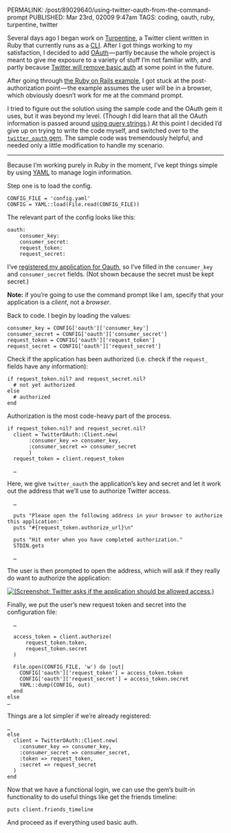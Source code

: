 PERMALINK: /post/89029640/using-twitter-oauth-from-the-command-prompt
PUBLISHED: Mar 23rd, 02009 9:47am
TAGS: coding, oauth, ruby, turpentine, twitter

Several days ago I began work on [Turpentine][turp], a Twitter client written
in Ruby that currently runs as a [<abbr class='smallcaps'>CLI</abbr>][cli].
After I got things working to my satisfaction, I decided to add
[OAuth][oauth] — partly because the whole project is meant to give me exposure
to a variety of stuff I’m not familiar with, and partly because [Twitter will
remove basic auth][phish] at some point in the future.

 [cli]: http://en.wikipedia.org/wiki/Command-line_interface "Wikipedia article for Command-line interface"
 [oauth]: http://oauth.net/ "OAuth project site"
 [phish]: http://ratafia.info/post/69521533/transcription-of-phish-my-phail-whale
 [turp]: http://github.com/stilist/turpentine/

After going through [the Ruby on Rails example][ror], I got stuck at the
post-authorization point — the example assumes the user will be in a browser,
which obviously doesn’t work for me at the command prompt.

 [ror]: http://apiwiki.twitter.com/OAuth+Example+-+Ruby "Twitter API team's OAuth Ruby on Rails walkthrough"

I tried to figure out the solution using the sample code and the OAuth gem it
uses, but it was beyond my level. (Though I did learn that all the OAuth
information is passed around [using query strings][hue4].) At this point I
decided I’d give up on trying to write the code myself, and switched over to the
[`twitter_oauth` gem][twoauth]. The sample code was tremendously helpful, and
needed only a little modification to handle my scenario.

 [hue4]: http://www.hueniverse.com/hueniverse/2008/10/beginners-gui-1.html "‘Beginner’s Guide to OAuth — Part Ⅳ: Signing Requests’"
 [twoauth]: http://github.com/moomerman/twitter_oauth/

* * *

Because I’m working purely in Ruby in the moment, I’ve kept things simple by
using [<abbr class='smallcaps'>YAML</abbr>][yaml] to manage login information.

 [yaml]: http://en.wikipedia.org/wiki/YAML "Wikipedia article for YAML"

Step one is to load the config.

    CONFIG_FILE = 'config.yaml'
    CONFIG = YAML::load(File.read(CONFIG_FILE))

The relevant part of the config looks like this:

    oauth:
        consumer_key:
        consumer_secret:
        request_token: 
        request_secret:

I’ve [registered my application for Oauth][oauthreg], so I’ve filled in the
`consumer_key` and `consumer_secret` fields. (Not shown because the secret must
be kept secret.)

**Note:** if you’re going to use the command prompt like I am, specify that
your application is a *client*, not a *browser*.

 [oauthreg]: http://twitter.com/oauth_clients/new

Back to code. I begin by loading the values:

    consumer_key = CONFIG['oauth']['consumer_key']
    consumer_secret = CONFIG['oauth']['consumer_secret']
    request_token = CONFIG['oauth']['request_token']
    request_secret = CONFIG['oauth']['request_secret']

Check if the application has been authorized (<span lang='la'>i.e.</span> check
if the `request_` fields have any information):

    if request_token.nil? and request_secret.nil?
      # not yet authorized
    else
      # authorized
    end

Authorization is the most code-heavy part of the process.

    if request_token.nil? and request_secret.nil?
      client = TwitterOAuth::Client.new(
           :consumer_key => consumer_key,
           :consumer_secret => consumer_secret
           )
      request_token = client.request_token
    
      …

Here, we give `twitter_oauth` the application’s key and secret and let it work
out the address that we’ll use to authorize Twitter access.

      …
    
      puts "Please open the following address in your browser to authorize this application:"
      puts "#{request_token.authorize_url}\n"
    
      puts "Hit enter when you have completed authorization."
      STDIN.gets
    
      …

The user is then prompted to open the address, which will ask if they really do
want to authorize the application:

[![(Screenshot: Twitter asks if the application should be allowed access.)][img]][fl]

 [fl]: http://flickr.com/photos/stilist/3378434275/
 [img]: http://farm4.static.flickr.com/3642/3378434275_f8ef632d43.jpg

Finally, we put the user’s new request token and secret into the configuration
file:

      …
    
      access_token = client.authorize(
          request_token.token,
          request_token.secret
      )
    
      File.open(CONFIG_FILE, 'w') do |out|
        CONFIG['oauth']['request_token'] = access_token.token
        CONFIG['oauth']['request_secret'] = access_token.secret
        YAML::dump(CONFIG, out)
      end
    else
    …

Things are a lot simpler if we’re already registered:

    …
    else
      client = TwitterOAuth::Client.new(
        :consumer_key => consumer_key,
        :consumer_secret => consumer_secret,
        :token => request_token,
        :secret => request_secret
      )
    end

Now that we have a functional login, we can use the gem’s built-in
functionality to do useful things like get the friends timeline:

    puts client.friends_timeline

And proceed as if everything used basic auth.
